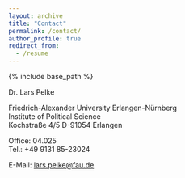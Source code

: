 ```yaml
---
layout: archive
title: "Contact"
permalink: /contact/
author_profile: true
redirect_from:
  - /resume
---
```


{% include base_path %}


Dr. Lars Pelke

Friedrich-Alexander University Erlangen-Nürnberg  
Institute of Political Science  
Kochstraße 4/5
D-91054 Erlangen

Office: 04.025  
Tel.: +49 9131 85-23024 

E-Mail: <a href="mailto:lars.pelke@fau.de" target="_blank" rel="noopener noreferrer">lars.pelke@fau.de</a>  

